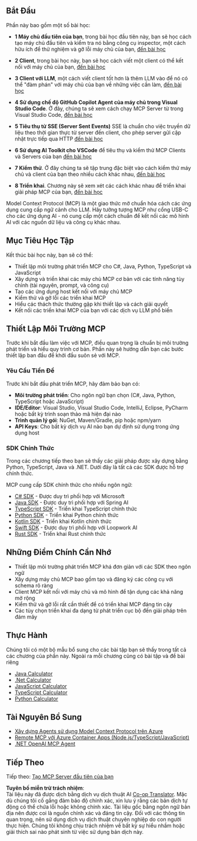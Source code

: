 <!--
CO_OP_TRANSLATOR_METADATA:
{
  "original_hash": "f77fa364511cb670d6262d119d56f562",
  "translation_date": "2025-06-11T09:13:21+00:00",
  "source_file": "03-GettingStarted/README.md",
  "language_code": "vi"
}
-->
## Bắt Đầu  

Phần này bao gồm một số bài học:

- **1 Máy chủ đầu tiên của bạn**, trong bài học đầu tiên này, bạn sẽ học cách tạo máy chủ đầu tiên và kiểm tra nó bằng công cụ inspector, một cách hữu ích để thử nghiệm và gỡ lỗi máy chủ của bạn, [đến bài học](/03-GettingStarted/01-first-server/README.md)

- **2 Client**, trong bài học này, bạn sẽ học cách viết một client có thể kết nối với máy chủ của bạn, [đến bài học](/03-GettingStarted/02-client/README.md)

- **3 Client với LLM**, một cách viết client tốt hơn là thêm LLM vào để nó có thể "đàm phán" với máy chủ của bạn về những việc cần làm, [đến bài học](/03-GettingStarted/03-llm-client/README.md)

- **4 Sử dụng chế độ GitHub Copilot Agent của máy chủ trong Visual Studio Code**. Ở đây, chúng ta sẽ xem cách chạy MCP Server từ trong Visual Studio Code, [đến bài học](/03-GettingStarted/04-vscode/README.md)

- **5 Tiêu thụ từ SSE (Server Sent Events)** SSE là chuẩn cho việc truyền dữ liệu theo thời gian thực từ server đến client, cho phép server gửi cập nhật trực tiếp qua HTTP [đến bài học](/03-GettingStarted/05-sse-server/README.md)

- **6 Sử dụng AI Toolkit cho VSCode** để tiêu thụ và kiểm thử MCP Clients và Servers của bạn [đến bài học](/03-GettingStarted/06-aitk/README.md)

- **7 Kiểm thử**. Ở đây chúng ta sẽ tập trung đặc biệt vào cách kiểm thử máy chủ và client của bạn theo nhiều cách khác nhau, [đến bài học](/03-GettingStarted/07-testing/README.md)

- **8 Triển khai**. Chương này sẽ xem xét các cách khác nhau để triển khai giải pháp MCP của bạn, [đến bài học](/03-GettingStarted/08-deployment/README.md)


Model Context Protocol (MCP) là một giao thức mở chuẩn hóa cách các ứng dụng cung cấp ngữ cảnh cho LLM. Hãy tưởng tượng MCP như cổng USB-C cho các ứng dụng AI - nó cung cấp một cách chuẩn để kết nối các mô hình AI với các nguồn dữ liệu và công cụ khác nhau.

## Mục Tiêu Học Tập

Kết thúc bài học này, bạn sẽ có thể:

- Thiết lập môi trường phát triển MCP cho C#, Java, Python, TypeScript và JavaScript
- Xây dựng và triển khai các máy chủ MCP cơ bản với các tính năng tùy chỉnh (tài nguyên, prompt, và công cụ)
- Tạo các ứng dụng host kết nối với máy chủ MCP
- Kiểm thử và gỡ lỗi các triển khai MCP
- Hiểu các thách thức thường gặp khi thiết lập và cách giải quyết
- Kết nối các triển khai MCP của bạn với các dịch vụ LLM phổ biến

## Thiết Lập Môi Trường MCP

Trước khi bắt đầu làm việc với MCP, điều quan trọng là chuẩn bị môi trường phát triển và hiểu quy trình cơ bản. Phần này sẽ hướng dẫn bạn các bước thiết lập ban đầu để khởi đầu suôn sẻ với MCP.

### Yêu Cầu Tiền Đề

Trước khi bắt đầu phát triển MCP, hãy đảm bảo bạn có:

- **Môi trường phát triển**: Cho ngôn ngữ bạn chọn (C#, Java, Python, TypeScript hoặc JavaScript)
- **IDE/Editor**: Visual Studio, Visual Studio Code, IntelliJ, Eclipse, PyCharm hoặc bất kỳ trình soạn thảo mã hiện đại nào
- **Trình quản lý gói**: NuGet, Maven/Gradle, pip hoặc npm/yarn
- **API Keys**: Cho bất kỳ dịch vụ AI nào bạn dự định sử dụng trong ứng dụng host


### SDK Chính Thức

Trong các chương tiếp theo bạn sẽ thấy các giải pháp được xây dựng bằng Python, TypeScript, Java và .NET. Dưới đây là tất cả các SDK được hỗ trợ chính thức.

MCP cung cấp SDK chính thức cho nhiều ngôn ngữ:
- [C# SDK](https://github.com/modelcontextprotocol/csharp-sdk) - Được duy trì phối hợp với Microsoft
- [Java SDK](https://github.com/modelcontextprotocol/java-sdk) - Được duy trì phối hợp với Spring AI
- [TypeScript SDK](https://github.com/modelcontextprotocol/typescript-sdk) - Triển khai TypeScript chính thức
- [Python SDK](https://github.com/modelcontextprotocol/python-sdk) - Triển khai Python chính thức
- [Kotlin SDK](https://github.com/modelcontextprotocol/kotlin-sdk) - Triển khai Kotlin chính thức
- [Swift SDK](https://github.com/modelcontextprotocol/swift-sdk) - Được duy trì phối hợp với Loopwork AI
- [Rust SDK](https://github.com/modelcontextprotocol/rust-sdk) - Triển khai Rust chính thức

## Những Điểm Chính Cần Nhớ

- Thiết lập môi trường phát triển MCP khá đơn giản với các SDK theo ngôn ngữ
- Xây dựng máy chủ MCP bao gồm tạo và đăng ký các công cụ với schema rõ ràng
- Client MCP kết nối với máy chủ và mô hình để tận dụng các khả năng mở rộng
- Kiểm thử và gỡ lỗi rất cần thiết để có triển khai MCP đáng tin cậy
- Các tùy chọn triển khai đa dạng từ phát triển cục bộ đến giải pháp trên đám mây

## Thực Hành

Chúng tôi có một bộ mẫu bổ sung cho các bài tập bạn sẽ thấy trong tất cả các chương của phần này. Ngoài ra mỗi chương cũng có bài tập và đề bài riêng

- [Java Calculator](./samples/java/calculator/README.md)
- [.Net Calculator](../../../03-GettingStarted/samples/csharp)
- [JavaScript Calculator](./samples/javascript/README.md)
- [TypeScript Calculator](./samples/typescript/README.md)
- [Python Calculator](../../../03-GettingStarted/samples/python)

## Tài Nguyên Bổ Sung

- [Xây dựng Agents sử dụng Model Context Protocol trên Azure](https://learn.microsoft.com/azure/developer/ai/intro-agents-mcp)
- [Remote MCP với Azure Container Apps (Node.js/TypeScript/JavaScript)](https://learn.microsoft.com/samples/azure-samples/mcp-container-ts/mcp-container-ts/)
- [.NET OpenAI MCP Agent](https://learn.microsoft.com/samples/azure-samples/openai-mcp-agent-dotnet/openai-mcp-agent-dotnet/)

## Tiếp Theo

Tiếp theo: [Tạo MCP Server đầu tiên của bạn](/03-GettingStarted/01-first-server/README.md)

**Tuyên bố miễn trừ trách nhiệm**:  
Tài liệu này đã được dịch bằng dịch vụ dịch thuật AI [Co-op Translator](https://github.com/Azure/co-op-translator). Mặc dù chúng tôi cố gắng đảm bảo độ chính xác, xin lưu ý rằng các bản dịch tự động có thể chứa lỗi hoặc không chính xác. Tài liệu gốc bằng ngôn ngữ bản địa nên được coi là nguồn chính xác và đáng tin cậy. Đối với các thông tin quan trọng, nên sử dụng dịch vụ dịch thuật chuyên nghiệp do con người thực hiện. Chúng tôi không chịu trách nhiệm về bất kỳ sự hiểu nhầm hoặc giải thích sai nào phát sinh từ việc sử dụng bản dịch này.